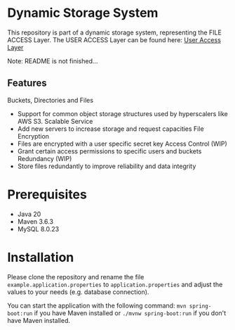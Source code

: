# Dynamic Storage System
This repository is part of a dynamic storage system, representing the FILE ACCESS Layer.
The USER ACCESS Layer can be found here: [User Access Layer](https://github.com/SpyZzey/Storage-System--UserAccessLayer)

Note: README is not finished...

## Features
Buckets, Directories and Files
- Support for common object storage structures used by hyperscalers like AWS S3.
Scalable Service
- Add new servers to increase storage and request capacities
File Encryption
- Files are encrypted with a user specific secret key
Access Control (WIP)
- Grant certain access permissions to specific users and buckets
Redundancy (WIP)
- Store files redundantly to improve reliability and data integrity

# Prerequisites
- Java 20
- Maven 3.6.3
- MySQL 8.0.23

# Installation
Please clone the repository and rename the file `example.application.properties` to `application.properties` and
adjust the values to your needs (e.g. database connection).

You can start the application with the following command:
`mvn spring-boot:run` if you have Maven installed or `./mvnw spring-boot:run` if you don't have Maven installed.
